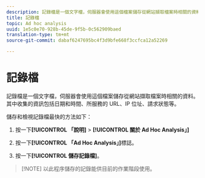 ```yaml
---
description: 記錄檔是一個文字檔，伺服器會使用這個檔案儲存從網站擷取檔案時相關的資料。其中收集的資訊包括日期和時間、所服務的 URL、IP 位址、請求狀態等。
title: 記錄檔
topic: Ad hoc analysis
uuid: 1e5c0e70-928b-45de-9f5b-0c562909baed
translation-type: tm+mt
source-git-commit: dabaf6247695bc4f3d9bfe668f3ccfca12a52269

---
```



# 記錄檔

記錄檔是一個文字檔，伺服器會使用這個檔案儲存從網站擷取檔案時相關的資料。其中收集的資訊包括日期和時間、所服務的 URL、IP 位址、請求狀態等。

儲存和檢視記錄檔最快的方法如下：

1. 按一下&#x200B;**[!UICONTROL 「說明]** > **[!UICONTROL 關於 Ad Hoc Analysis」]**

1. 按一下&#x200B;**[!UICONTROL 「Ad Hoc Analysis」]**&#x200B;標誌。
1. 按一下&#x200B;**[!UICONTROL 儲存記錄檔]**。

>[!NOTE] 以此程序儲存的記錄能供目前的作業階段使用。

